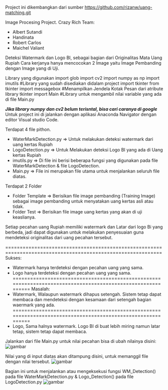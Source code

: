 Project ini dikembangkan dari sumber https://github.com/rizanw/uang-matching.git

Image Procesing Project.
Crazy Rich Team:
* Albert Sutandi
* Handinata
* Robert Carlos
* Maichel Valiant


Deteksi Watermark dan Logo BI, sebagai bagian dari Originalitas Mata Uang Rupiah
Cara kerjanya hanya mencocokan 2 Image yaitu Image Pembanding dengan Image yang di Uji.

Library yang digunakan 
import glob
import cv2 
import numpy as np
import imutils                  #Library yang sudah disediakan didalam project 
import tkinter
from tkinter import messagebox  #Menampilkan Jendela Kotak Pesan dari atribute library tkinter
import Main                     #Library untuk mengambil nilai variable yang ada di file Main.py

***Jika library numpy dan cv2 belum terisntal, bisa cari caranya di google***
Untuk project ini di jalankan dengan aplikasi Anaconda Navigator dengan editor Visual studio Code. 

Terdapat 4 file pithon.
* WaterMarkDetection.py => Untuk melakukan deteksi watermark dari uang kertas Rupiah
* LogoDetection.py => Untuk Melakukan deteksi Logo BI yang ada di Uang kertas Rupiah
* imutils.py => Di file ini berisi beberapa fungsi yang digunakan pada file WaterMarkDetection & file LogoDetection.
* Main.py => File ini merupakan file utama untuk menjalankan seluruh file diatas. 

Terdapat 2 Folder
* Folder Template => Berisikan file image pembanding (Training Image) sebagai image pembanding untuk menyatakan
  uang kertas asli atau tidak.
* Folder Test => Berisikan file image uang kertas yang akan di uji keaslianya.

Setiap pecahan uang Rupiah memiliki watermark dan Latar dari logo Bi yang berbeda,
jadi dapat digunakan untuk melakukan penyesuaian guna mendeteksi originalitas dari uang pecahan tersebut.

============================================================================================================
Sukses:
* Watermark hanya terdeteksi dengan pecahan uang yang sama.
* Logo hanya terdeteksi dengan pecahan uang yang sama.
============================================================================================================
Masalah:
* Watermark, Walaupun watermark dihapus setengah.
  Sistem tetap dapat membaca dan mendeteksi dengan kesamaan dari setengah bagian waermark yang ada.
============================================================================================================
* Logo, Sama halnya watermark.
  Logo BI di buat lebih miring namun latar tetap, sistem tetap dapat membaca.
  
  
Jalankan dari file Main.py
untuk nilai pecahan bisa di ubah nilainya disini:
  ![gambar](https://user-images.githubusercontent.com/101382309/167837247-b082858b-3b00-44a2-9a84-c396a8ebd24e.png)

Nilai yang di input diatas akan ditampung disini, untuk memanggil file dengan nilai tersebut.
![gambar](https://user-images.githubusercontent.com/101382309/167837657-0b717895-d0e2-4e66-93b7-13d6ad883d7b.png)

Bagian ini untuk menjalankan atau mengeksekusi fungsi WM_Detection() pada file WaterMarkDetection.py & Logo_Detection() pada file LogoDetection.py
![gambar](https://user-images.githubusercontent.com/101382309/167837802-104743a8-78ed-41f3-b315-9442ba2b0460.png)


